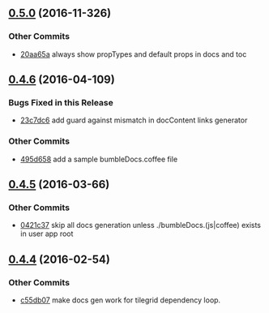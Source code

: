 ## [0.5.0](https://github.com/littlebee/bumble-docs.git/compare/0.4.6...0.5.0) (2016-11-326)


### Other Commits
* [20aa65a](https://github.com/littlebee/bumble-docs.git/commit/20aa65a65acddfdc24927aec7ab8f65e5f562113) always show propTypes and default props in docs and toc

## [0.4.6](https://github.com/littlebee/bumble-docs.git/compare/0.4.5...0.4.6) (2016-04-109)


### Bugs Fixed in this Release
* [23c7dc6](https://github.com/littlebee/bumble-docs.git/commit/23c7dc61438f5908a934cd4f33edd2333eec2b89)  add guard against mismatch in docContent links generator

### Other Commits
* [495d658](https://github.com/littlebee/bumble-docs.git/commit/495d65847e8f00902fb5ecd9b4c824020fd0de59) add a sample bumbleDocs.coffee file

## [0.4.5](https://github.com/littlebee/bumble-docs.git/compare/0.4.4...0.4.5) (2016-03-66)


### Other Commits
* [0421c37](https://github.com/littlebee/bumble-docs.git/commit/0421c37c8318dc6a38dd80a34add30c24d617e40) skip all docs generation unless ./bumbleDocs.(js|coffee) exists in user app root

## [0.4.4](https://github.com/littlebee/bumble-docs.git/compare/0.0.0...0.4.4) (2016-02-54)


### Other Commits
* [c55db07](https://github.com/littlebee/bumble-docs.git/commit/c55db07b1b0866bd04db74f6bec86a12113e393c) make docs gen work for tilegrid dependency loop.
